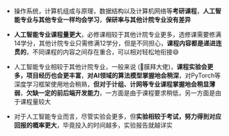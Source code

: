 - 操作系统，计算机组成与原理，数据结构以及计算机网络等**考研课程**，**人工智能专业与其他专业一样均会学习**，**保研率与其他计院专业没有差异**

- **人工智能专业课程量更大**，必修课相较于其他计院专业更多，选修课需要修满14学分，其他计院专业只需修满12学分，但是不同担心，**课程内容都是递进连贯的**，不同课程的内容之间存在重合，可以相对轻松地衔接😄
- 人工智能专业相较于其他计院专业，一般来说 (🙌膜拜大佬)，**课程实验会更多，项目经历也会更丰富**，**对AI领域的算法模型掌握地会稍深**，对PyTorch等深度学习框架使用地会稍熟，**但对于计组、计网等专业课程掌握地会稍显薄弱**，**欠缺一定的前后端开发能力**，一方面是由于课程要求稍低，另一方面是由于课程量较大
- 对于人工智能专业而言，尽管实验会更多，但**实验相较于考试，努力得到对应回报的概率更大**，毕竟投入的时间越多，实验报告就越详实

